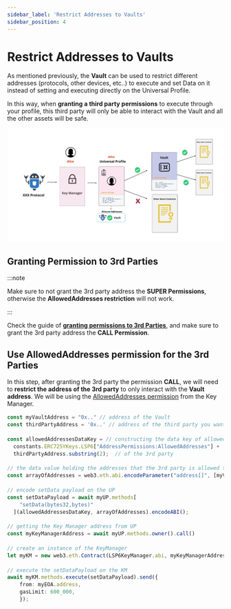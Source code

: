 ```yaml
---
sidebar_label: 'Restrict Addresses to Vaults'
sidebar_position: 4
---
```


# Restrict Addresses to Vaults

As mentioned previously, the **Vault** can be used to restrict different addresses (protocols, other devices, etc..) to execute and set Data on it instead of setting and executing directly on the Universal Profile. 

In this way, when **granting a third party permissions** to execute through your profile, this third party will only be able to interact with the Vault and all the other assets will be safe.

![Guide - Restrict addresses to an LSP9Vault](../../../static/img/guides/restrict-protocol-to-vault.jpeg)

## Granting Permission to 3rd Parties

:::note

Make sure to not grant the 3rd party address the **SUPER Permissions**, otherwise the **AllowedAddresses restriction** will not work.

:::

Check the guide of **[granting permissions to 3rd Parties](../key-manager/give-permissions.md)**, and make sure to grant the 3rd party address the **CALL Permission**.

## Use AllowedAddresses permission for the 3rd Parties

In this step, after granting the 3rd party the permission **CALL**, we will need to **restrict the address of the 3rd party** to only interact with the **Vault address**. We will be using the [AllowedAddresses permission](../../standards/universal-profile/lsp6-key-manager.md#allowed-addresses) from the Key Manager.

```typescript title="Setting Allowed Addresses for the 3rd party address"
const myVaultAddress = "0x.." // address of the Vault
const thirdPartyAddress = '0x..' // address of the third party you want to restrict

const allowedAddressesDataKey = // constructing the data key of allowed addresses 
  constants.ERC725YKeys.LSP6["AddressPermissions:AllowedAddresses"] + 
  thirdPartyAddress.substring(2);  // of the 3rd party

// the data value holding the addresses that the 3rd party is allowed to interact with
const arrayOfAddresses = web3.eth.abi.encodeParameter("address[]", [myVaultAddress]);

// encode setData payload on the UP
const setDataPayload = await myUP.methods[
    "setData(bytes32,bytes)"
  ](allowedAddressesDataKey, arrayOfAddresses).encodeABI();

// getting the Key Manager address from UP
const myKeyManagerAddress = await myUP.methods.owner().call()

// create an instance of the KeyManager
let myKM = new web3.eth.Contract(LSP6KeyManager.abi, myKeyManagerAddress);

// execute the setDataPayload on the KM
await myKM.methods.execute(setDataPayload).send({
    from: myEOA.address,
    gasLimit: 600_000,
    });
```